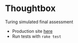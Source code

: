 # Thoughtbox
Turing simulated final assessment

* Production site [here](https://thoughtboxjs.herokuapp.com/)
* Run tests with `rake test`
